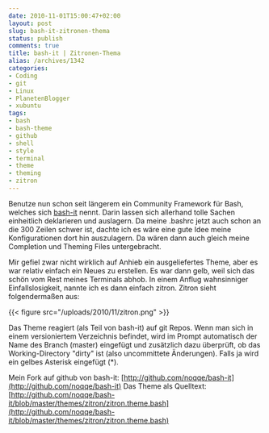 ```yaml
---
date: 2010-11-01T15:00:47+02:00
layout: post
slug: bash-it-zitronen-thema
status: publish
comments: true
title: bash-it | Zitronen-Thema
alias: /archives/1342
categories:
- Coding
- git
- Linux
- PlanetenBlogger
- xubuntu
tags:
- bash
- bash-theme
- github
- shell
- style
- terminal
- theme
- theming
- zitron
---
```


Benutze nun schon seit längerem ein Community Framework für Bash, welches sich [bash-it](http://github.com/revans/bash-it) nennt. Darin lassen sich allerhand tolle Sachen einheitlich deklarieren und auslagern. Da meine .bashrc jetzt auch schon an die 300 Zeilen schwer ist, dachte ich es wäre eine gute Idee meine Konfigurationen dort hin auszulagern. Da wären dann auch gleich meine Completion und Theming Files untergebracht.

Mir gefiel zwar nicht wirklich auf Anhieb ein ausgeliefertes Theme, aber es war relativ einfach ein Neues zu erstellen. Es war dann gelb, weil sich das schön vom Rest meines Terminals abhob. In einem Anflug wahnsinniger Einfallslosigkeit, nannte ich es dann einfach zitron. Zitron sieht folgendermaßen aus:

{{< figure src="/uploads/2010/11/zitron.png" >}}

Das Theme reagiert (als Teil von bash-it) auf git Repos. Wenn man sich in einem versioniertem Verzeichnis befindet, wird im Prompt automatisch der Name des Branch (master) eingefügt und zusätzlich dazu überprüft, ob das Working-Directory "dirty" ist (also uncommittete Änderungen). Falls ja wird ein gelbes Asterisk eingefügt (*).

Mein Fork auf github von bash-it: [http://github.com/noqqe/bash-it](http://github.com/noqqe/bash-it)
Das Theme als Quelltext: [http://github.com/noqqe/bash-it/blob/master/themes/zitron/zitron.theme.bash](http://github.com/noqqe/bash-it/blob/master/themes/zitron/zitron.theme.bash)
